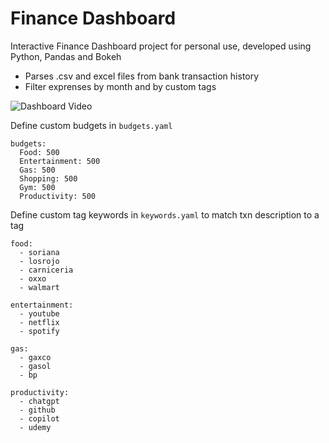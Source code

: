 # Finance Dashboard

Interactive Finance Dashboard project for personal use, developed using Python, Pandas and Bokeh

* Parses .csv and excel files from bank transaction history
* Filter exprenses by month and by custom tags

![Dashboard Video](img/recording.gif)

Define custom budgets in `budgets.yaml`


```
budgets:
  Food: 500
  Entertainment: 500
  Gas: 500
  Shopping: 500
  Gym: 500
  Productivity: 500
```


Define custom tag keywords in `keywords.yaml` to match txn description to a tag


```
food:
  - soriana
  - losrojo
  - carniceria
  - oxxo
  - walmart

entertainment:
  - youtube
  - netflix
  - spotify

gas:
  - gaxco
  - gasol
  - bp

productivity:
  - chatgpt
  - github
  - copilot
  - udemy
```


